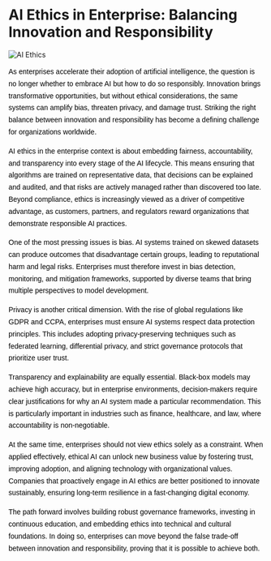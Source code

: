 # AI Ethics in Enterprise: Balancing Innovation and Responsibility

![AI Ethics](https://encrypted-tbn0.gstatic.com/images?q=tbn:ANd9GcSbf4_HJpzIPRHL8FCuJN1awCuFkVYe5N40yg&s)

<div style="color: #000000; font-family: Arial, sans-serif; line-height: 1.7;">

As enterprises accelerate their adoption of artificial intelligence, the question is no longer whether to embrace AI but how to do so responsibly. Innovation brings transformative opportunities, but without ethical considerations, the same systems can amplify bias, threaten privacy, and damage trust. Striking the right balance between innovation and responsibility has become a defining challenge for organizations worldwide.  

AI ethics in the enterprise context is about embedding fairness, accountability, and transparency into every stage of the AI lifecycle. This means ensuring that algorithms are trained on representative data, that decisions can be explained and audited, and that risks are actively managed rather than discovered too late. Beyond compliance, ethics is increasingly viewed as a driver of competitive advantage, as customers, partners, and regulators reward organizations that demonstrate responsible AI practices.  

One of the most pressing issues is bias. AI systems trained on skewed datasets can produce outcomes that disadvantage certain groups, leading to reputational harm and legal risks. Enterprises must therefore invest in bias detection, monitoring, and mitigation frameworks, supported by diverse teams that bring multiple perspectives to model development.  

Privacy is another critical dimension. With the rise of global regulations like GDPR and CCPA, enterprises must ensure AI systems respect data protection principles. This includes adopting privacy-preserving techniques such as federated learning, differential privacy, and strict governance protocols that prioritize user trust.  

Transparency and explainability are equally essential. Black-box models may achieve high accuracy, but in enterprise environments, decision-makers require clear justifications for why an AI system made a particular recommendation. This is particularly important in industries such as finance, healthcare, and law, where accountability is non-negotiable.  

At the same time, enterprises should not view ethics solely as a constraint. When applied effectively, ethical AI can unlock new business value by fostering trust, improving adoption, and aligning technology with organizational values. Companies that proactively engage in AI ethics are better positioned to innovate sustainably, ensuring long-term resilience in a fast-changing digital economy.  

The path forward involves building robust governance frameworks, investing in continuous education, and embedding ethics into technical and cultural foundations. In doing so, enterprises can move beyond the false trade-off between innovation and responsibility, proving that it is possible to achieve both.  

</div>
